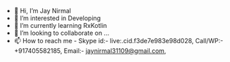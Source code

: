 - 👋 Hi, I’m Jay Nirmal
- 👀 I’m interested in Developing
- 🌱 I’m currently learning RxKotlin
- 💞️ I’m looking to collaborate on ...
- 📫 How to reach me - Skype id:- live:.cid.f3de7e983e98d028, Call/WP:- +917405582185, Email:- jaynirmal31109@gmail.com, 

<!---
Jaynirmal31109/Jaynirmal31109 is a ✨ special ✨ repository because its `README.md` (this file) appears on your GitHub profile.
You can click the Preview link to take a look at your changes.
--->
